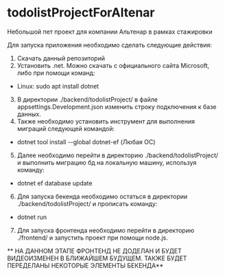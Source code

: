 # todolistProjectForAltenar
Небольшой пет проект для компании Альтенар в рамках стажировки

Для запуска приложения необходимо сделать следующие действия:
1. Скачать данный репозиторий
2. Установить .net. Можно скачать с официального сайта Microsoft, либо при помощи команд:
 - Linux: sudo apt install dotnet
3. В директории ./backend/todolistProject/ в файле appsettings.Development.json изменить строку подключения к базе данных.
4. Также необходимо установить инструмент для выполнения миграций следующей командой:
 - dotnet tool install --global dotnet-ef (Любая ОС)
5. Далее необходимо перейти в директорию ./backend/todolistProject/ и выполнить миграцию бд на локальную машину, используя команду:
 - dotnet ef database update
6. Для запуска бекенда необходимо остаться в директории ./backend/todolistProject/ и прописать команду:
 - dotnet run
7. Для запуска фронтенда необходимо перейти в директорию ./frontend/ и запустить проект при помощи node.js.

** НА ДАННОМ ЭТАПЕ ФРОНТЕНД НЕ ДОДЕЛАН И БУДЕТ ВИДЕОИЗМЕНЕН В БЛИЖАЙШЕМ БУДУЩЕМ. ТАКЖЕ БУДЕТ ПЕРЕДЕЛАНЫ НЕКОТОРЫЕ ЭЛЕМЕНТЫ БЕКЕНДА**
